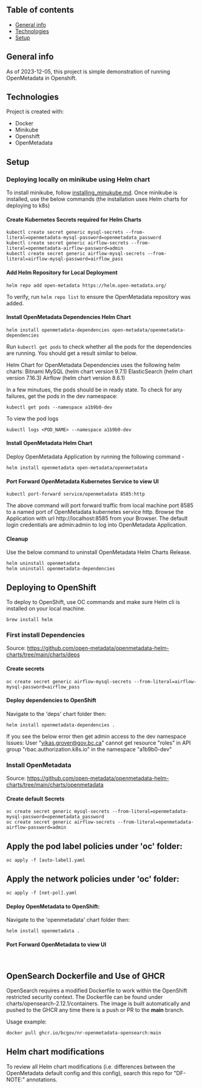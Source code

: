 ## Table of contents
* [General info](#general-info)
* [Technologies](#technologies)
* [Setup](#setup)

## General info
As of 2023-12-05, this project is simple demonstration of running OpenMetadata in Openshift. 
	
## Technologies
Project is created with:
* Docker
* Minikube
* Openshift
* OpenMetadata
	
## Setup
### Deploying locally on minikube using Helm chart
To install minikube, follow [installing_minukube.md](minikube/installing_minukube.md). Once minikube is installed, use the below commands (the installation uses Helm charts for deploying to k8s)

#### Create Kubernetes Secrets required for Helm Charts
```
kubectl create secret generic mysql-secrets --from-literal=openmetadata-mysql-password=openmetadata_password
kubectl create secret generic airflow-secrets --from-literal=openmetadata-airflow-password=admin
kubectl create secret generic airflow-mysql-secrets --from-literal=airflow-mysql-password=airflow_pass
```
#### Add Helm Repository for Local Deployment
```
helm repo add open-metadata https://helm.open-metadata.org/
```
To verify, run ```helm repo list``` to ensure the OpenMetadata repository was added.

#### Install OpenMetadata Dependencies Helm Chart
```
helm install openmetadata-dependencies open-metadata/openmetadata-dependencies
```
Run ```kubectl get pods``` to check whether all the pods for the dependencies are running. You should get a result similar to below.

Helm Chart for OpenMetadata Dependencies uses the following helm charts:
Bitnami MySQL (helm chart version 9.7.1)
ElasticSearch (helm chart version 7.16.3)
Airflow (helm chart version 8.6.1)

In a few minutues, the pods should be in ready state. To check for any failures, get the pods in the dev namespace:
```
kubectl get pods --namespace a1b9b0-dev
```
To view the pod logs
```
kubectl logs <POD_NAME> --namespace a1b9b0-dev
```
#### Install OpenMetadata Helm Chart
Deploy OpenMetadata Application by running the following command -
```
helm install openmetadata open-metadata/openmetadata
```
#### Port Forward OpenMetadata Kubernetes Service to view UI
```
kubectl port-forward service/openmetadata 8585:http
```
The above command will port forward traffic from local machine port 8585 to a named port of OpenMetadata kubernetes service http.
Browse the Application with url http://localhost:8585 from your Browser. The default login credentials are admin:admin to log into OpenMetadata Application.

#### Cleanup
Use the below command to uninstall OpenMetadata Helm Charts Release.
```
helm uninstall openmetadata
helm uninstall openmetadata-dependencies
```

## Deploying to OpenShift
To deploy to OpenShift, use OC commands and make sure Helm cli is installed on your local machine.
```
brew install helm
```
### First install Dependencies
Source: https://github.com/open-metadata/openmetadata-helm-charts/tree/main/charts/deps

#### Create secrets
```
oc create secret generic airflow-mysql-secrets --from-literal=airflow-mysql-password=airflow_pass
```
#### Deploy dependencies to OpenShift
Navigate to the 'deps' chart folder then:
```
helm install openmetadata-dependencies .
```
If you see the below error then get admin access to the dev namespace
Issues:  User "vikas.grover@gov.bc.ca" cannot get resource "roles" in API group "rbac.authorization.k8s.io" in the namespace "a1b9b0-dev"

### Install OpenMetadata
Source: https://github.com/open-metadata/openmetadata-helm-charts/tree/main/charts/openmetadata

#### Create default Secrets
```
oc create secret generic mysql-secrets --from-literal=openmetadata-mysql-password=openmetadata_password
oc create secret generic airflow-secrets --from-literal=openmetadata-airflow-password=admin
```
## Apply the pod label policies under 'oc' folder: 
```
oc apply -f [auto-label].yaml 
```
## Apply the network policies under 'oc' folder: 
```
oc apply -f [net-pol].yaml 
```
#### Deploy OpenMetadata to OpenShift:
Navigate to the 'openmetadata' chart folder then:
```
helm install openmetadata .
```
#### Port Forward OpenMetadata to view UI
```


```

##  OpenSearch Dockerfile and Use of GHCR
OpenSearch requires a modified Dockerfile to work within the OpenShift restricted security context. The Dockerfile can be found under charts/opensearch-2.12.1/containers. The image is built automatically and pushed to the GHCR any time there is a push or PR to the **main** branch. 

Usage example: 
```sh
docker pull ghcr.io/bcgov/nr-openmetadata-opensearch:main
```

## Helm chart modifications
To review all Helm chart modifications (i.e. differences between the OpenMetadata default config and this config), search this repo for "DF-NOTE:" annotations. 